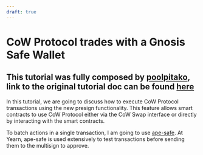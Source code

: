 ```yaml
---
draft: true
---
```


# CoW Protocol trades with a Gnosis Safe Wallet

## This tutorial was fully composed by [poolpitako](https://twitter.com/poolpitako), link to the original tutorial doc can be found [here](https://hackmd.io/@2jvugD4TTLaxyG3oLkPg-g/H14TQ1Omt)

In this tutorial, we are going to discuss how to execute CoW Protocol transactions using the new presign functionality. This feature allows smart contracts to use CoW Protocol either via the CoW Swap interface or directly by interacting with the smart contracts.

To batch actions in a single transaction, I am going to use [ape-safe](https://github.com/banteg/ape-safe). At Yearn, ape-safe is used extensively to test transactions before sending them to the multisign to approve.

